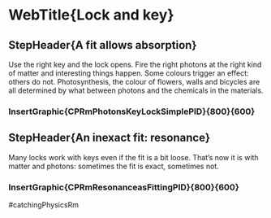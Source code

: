 # WebTitle{Lock and key}

## StepHeader{A fit allows absorption}

Use the right key and the lock opens. Fire the right photons at the right kind of matter and interesting things happen. Some colours trigger an effect: others do not. Photosynthesis, the colour of flowers, walls and bicycles are all determined by what between photons and the chemicals in the materials.

### InsertGraphic{CPRmPhotonsKeyLockSimplePID}{800}{600}

## StepHeader{An inexact fit: resonance}

Many locks work with keys even if the fit is a bit loose. That’s now it is with matter and photons: sometimes the fit is exact, sometimes not. 

### InsertGraphic{CPRmResonanceasFittingPID}{800}{600}



#catchingPhysicsRm